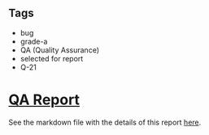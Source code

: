 ## Tags

- bug
- grade-a
- QA (Quality Assurance)
- selected for report
- Q-21

# [QA Report](https://github.com/code-423n4/2022-11-non-fungible-findings/issues/261) 

See the markdown file with the details of this report [here](https://github.com/code-423n4/2022-11-non-fungible-findings/blob/main/data/0xSmartContract-Q.md).